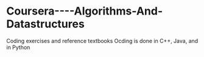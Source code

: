 # Coursera----Algorithms-And-Datastructures
Coding exercises and reference textbooks
Ocding is done in C++, Java, and in Python
